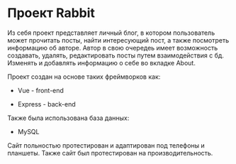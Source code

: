 # Проект Rabbit
Из себя проект представляет личный блог, в котором пользователь может прочитать посты, найти интересующий пост, а также посмотреть информацию об авторе. Автор в свою очередеь имеет возможность создавать, удалять, редактировать посты путем взаимодейcтвия с бд. Изменять и добавлять информацию о себе во вкладке About.

Проект создан на основе таких фреймворков как:

* Vue - front-end

* Express - back-end

Также была использована база данных: 
* MySQL

Сайт польностью протестирован и адаптирован под телефоны и планшеты.
Также сайт был протестирован на производительность. 